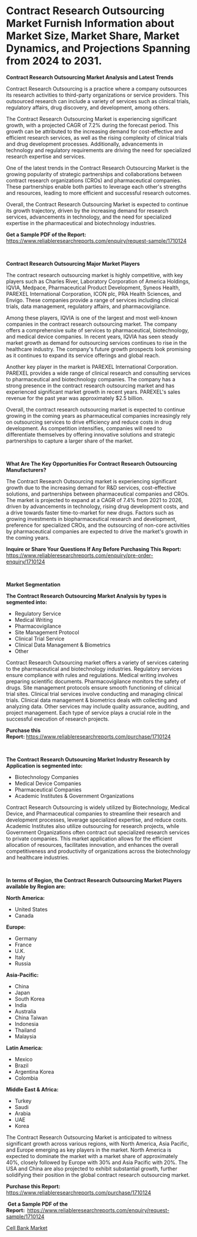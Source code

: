 <p><h1>Contract Research Outsourcing Market Furnish Information about Market Size, Market Share, Market Dynamics, and Projections Spanning from 2024 to 2031.</h1></p><p><strong>Contract Research Outsourcing Market Analysis and Latest Trends</strong></p>
<p><p>Contract Research Outsourcing is a practice where a company outsources its research activities to third-party organizations or service providers. This outsourced research can include a variety of services such as clinical trials, regulatory affairs, drug discovery, and development, among others.</p><p>The Contract Research Outsourcing Market is experiencing significant growth, with a projected CAGR of 7.2% during the forecast period. This growth can be attributed to the increasing demand for cost-effective and efficient research services, as well as the rising complexity of clinical trials and drug development processes. Additionally, advancements in technology and regulatory requirements are driving the need for specialized research expertise and services.</p><p>One of the latest trends in the Contract Research Outsourcing Market is the growing popularity of strategic partnerships and collaborations between contract research organizations (CROs) and pharmaceutical companies. These partnerships enable both parties to leverage each other's strengths and resources, leading to more efficient and successful research outcomes.</p><p>Overall, the Contract Research Outsourcing Market is expected to continue its growth trajectory, driven by the increasing demand for research services, advancements in technology, and the need for specialized expertise in the pharmaceutical and biotechnology industries.</p></p>
<p><strong>Get a Sample PDF of the Report:&nbsp;</strong> <a href="https://www.reliableresearchreports.com/enquiry/request-sample/1710124">https://www.reliableresearchreports.com/enquiry/request-sample/1710124</a></p>
<p>&nbsp;</p>
<p><strong>Contract Research Outsourcing Major Market Players</strong></p>
<p><p>The contract research outsourcing market is highly competitive, with key players such as Charles River, Laboratory Corporation of America Holdings, IQVIA, Medpace, Pharmaceutical Product Development, Syneos Health, PAREXEL International Corporation, ICON plc, PRA Health Sciences, and Envigo. These companies provide a range of services including clinical trials, data management, regulatory affairs, and pharmacovigilance.</p><p>Among these players, IQVIA is one of the largest and most well-known companies in the contract research outsourcing market. The company offers a comprehensive suite of services to pharmaceutical, biotechnology, and medical device companies. In recent years, IQVIA has seen steady market growth as demand for outsourcing services continues to rise in the healthcare industry. The company's future growth prospects look promising as it continues to expand its service offerings and global reach.</p><p>Another key player in the market is PAREXEL International Corporation. PAREXEL provides a wide range of clinical research and consulting services to pharmaceutical and biotechnology companies. The company has a strong presence in the contract research outsourcing market and has experienced significant market growth in recent years. PAREXEL's sales revenue for the past year was approximately $2.5 billion.</p><p>Overall, the contract research outsourcing market is expected to continue growing in the coming years as pharmaceutical companies increasingly rely on outsourcing services to drive efficiency and reduce costs in drug development. As competition intensifies, companies will need to differentiate themselves by offering innovative solutions and strategic partnerships to capture a larger share of the market.</p></p>
<p>&nbsp;</p>
<p><strong>What Are The Key Opportunities For Contract Research Outsourcing Manufacturers?</strong></p>
<p><p>The Contract Research Outsourcing market is experiencing significant growth due to the increasing demand for R&D services, cost-effective solutions, and partnerships between pharmaceutical companies and CROs. The market is projected to expand at a CAGR of 7.4% from 2021 to 2026, driven by advancements in technology, rising drug development costs, and a drive towards faster time-to-market for new drugs. Factors such as growing investments in biopharmaceutical research and development, preference for specialized CROs, and the outsourcing of non-core activities by pharmaceutical companies are expected to drive the market's growth in the coming years.</p></p>
<p><strong>Inquire or Share Your Questions If Any Before Purchasing This Report:</strong> <a href="https://www.reliableresearchreports.com/enquiry/pre-order-enquiry/1710124">https://www.reliableresearchreports.com/enquiry/pre-order-enquiry/1710124</a></p>
<p>&nbsp;</p>
<p><strong>Market Segmentation</strong></p>
<p><strong>The Contract Research Outsourcing Market Analysis by types is segmented into:</strong></p>
<p><ul><li>Regulatory Service</li><li>Medical Writing</li><li>Pharmacovigilance</li><li>Site Management Protocol</li><li>Clinical Trial Service</li><li>Clinical Data Management & Biometrics</li><li>Other</li></ul></p>
<p><p>Contract Research Outsourcing market offers a variety of services catering to the pharmaceutical and biotechnology industries. Regulatory services ensure compliance with rules and regulations. Medical writing involves preparing scientific documents. Pharmacovigilance monitors the safety of drugs. Site management protocols ensure smooth functioning of clinical trial sites. Clinical trial services involve conducting and managing clinical trials. Clinical data management & biometrics deals with collecting and analyzing data. Other services may include quality assurance, auditing, and project management. Each type of service plays a crucial role in the successful execution of research projects.</p></p>
<p><strong>Purchase this Report:&nbsp;</strong><a href="https://www.reliableresearchreports.com/purchase/1710124">https://www.reliableresearchreports.com/purchase/1710124</a></p>
<p>&nbsp;</p>
<p><strong>The Contract Research Outsourcing Market Industry Research by Application is segmented into:</strong></p>
<p><ul><li>Biotechnology Companies</li><li>Medical Device Companies</li><li>Pharmaceutical Companies</li><li>Academic Institutes & Government Organizations</li></ul></p>
<p><p>Contract Research Outsourcing is widely utilized by Biotechnology, Medical Device, and Pharmaceutical companies to streamline their research and development processes, leverage specialized expertise, and reduce costs. Academic Institutes also utilize outsourcing for research projects, while Government Organizations often contract out specialized research services to private companies. This market application allows for the efficient allocation of resources, facilitates innovation, and enhances the overall competitiveness and productivity of organizations across the biotechnology and healthcare industries.</p></p>
<p>&nbsp;</p>
<p><strong>In terms of Region, the Contract Research Outsourcing Market Players available by Region are:</strong></p>
<p>
    <p> <strong> North America: </strong>
        <ul>
            <li>United States</li>
            <li>Canada</li>
        </ul>
        </p> 
    <p> <strong> Europe: </strong>
        <ul>
            <li>Germany</li>
            <li>France</li>
            <li>U.K.</li>
            <li>Italy</li>
            <li>Russia</li>
        </ul>
        </p> 
    <p> <strong> Asia-Pacific: </strong>
        <ul>
            <li>China</li>
            <li>Japan</li>
            <li>South Korea</li>
            <li>India</li>
            <li>Australia</li>
            <li>China Taiwan</li>
            <li>Indonesia</li>
            <li>Thailand</li>
            <li>Malaysia</li>
        </ul>
        </p> 
    <p> <strong> Latin America: </strong>
        <ul>
            <li>Mexico</li>
            <li>Brazil</li>
            <li>Argentina Korea</li>
            <li>Colombia</li>
        </ul>
        </p> 
    <p> <strong> Middle East & Africa: </strong>
        <ul>
            <li>Turkey</li>
            <li>Saudi</li>
            <li>Arabia</li>
            <li>UAE</li>
            <li>Korea</li>
        </ul>
    </p>
    </p>
<p><p>The Contract Research Outsourcing Market is anticipated to witness significant growth across various regions, with North America, Asia Pacific, and Europe emerging as key players in the market. North America is expected to dominate the market with a market share of approximately 40%, closely followed by Europe with 30% and Asia Pacific with 20%. The USA and China are also projected to exhibit substantial growth, further solidifying their position in the global contract research outsourcing market.</p></p>
<p><strong>Purchase this Report: </strong><a href="https://www.reliableresearchreports.com/purchase/1710124">https://www.reliableresearchreports.com/purchase/1710124</a></p>
<p>&nbsp;<strong>Get a Sample PDF of the Report:&nbsp;&nbsp;</strong><a href="https://www.reliableresearchreports.com/enquiry/request-sample/1710124">https://www.reliableresearchreports.com/enquiry/request-sample/1710124</a></p>
<p><strong></strong></p>
<p><p><a href="https://github.com/biheemgalvinlouises6hokrh3h/Market-Research-Report-List-1/blob/main/cell-bank-market.md">Cell Bank Market</a></p></p>